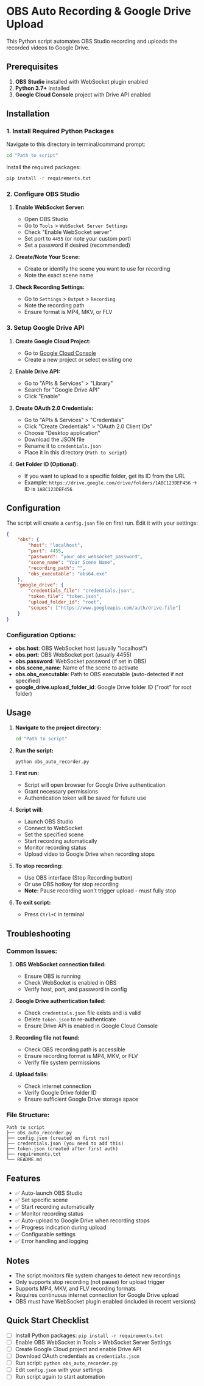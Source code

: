 # OBS Auto Recording & Google Drive Upload

This Python script automates OBS Studio recording and uploads the recorded videos to Google Drive.

## Prerequisites

1. **OBS Studio** installed with WebSocket plugin enabled
2. **Python 3.7+** installed
3. **Google Cloud Console** project with Drive API enabled

## Installation

### 1. Install Required Python Packages

Navigate to this directory in terminal/command prompt:
```bash
cd "Path to script"
```

Install the required packages:
```bash
pip install -r requirements.txt
```

### 2. Configure OBS Studio

1. **Enable WebSocket Server:**
   - Open OBS Studio
   - Go to `Tools` > `WebSocket Server Settings`
   - Check "Enable WebSocket server"
   - Set port to `4455` (or note your custom port)
   - Set a password if desired (recommended)

2. **Create/Note Your Scene:**
   - Create or identify the scene you want to use for recording
   - Note the exact scene name

3. **Check Recording Settings:**
   - Go to `Settings` > `Output` > `Recording`
   - Note the recording path
   - Ensure format is MP4, MKV, or FLV

### 3. Setup Google Drive API

1. **Create Google Cloud Project:**
   - Go to [Google Cloud Console](https://console.cloud.google.com/)
   - Create a new project or select existing one

2. **Enable Drive API:**
   - Go to "APIs & Services" > "Library"
   - Search for "Google Drive API"
   - Click "Enable"

3. **Create OAuth 2.0 Credentials:**
   - Go to "APIs & Services" > "Credentials"
   - Click "Create Credentials" > "OAuth 2.0 Client IDs"
   - Choose "Desktop application"
   - Download the JSON file
   - Rename it to `credentials.json`
   - Place it in this directory (`Path to script`)

4. **Get Folder ID (Optional):**
   - If you want to upload to a specific folder, get its ID from the URL
   - Example: `https://drive.google.com/drive/folders/1ABC123DEF456` → ID is `1ABC123DEF456`

## Configuration

The script will create a `config.json` file on first run. Edit it with your settings:

```json
{
    "obs": {
        "host": "localhost",
        "port": 4455,
        "password": "your_obs_websocket_password",
        "scene_name": "Your Scene Name",
        "recording_path": "",
        "obs_executable": "obs64.exe"
    },
    "google_drive": {
        "credentials_file": "credentials.json",
        "token_file": "token.json",
        "upload_folder_id": "root",
        "scopes": ["https://www.googleapis.com/auth/drive.file"]
    }
}
```

### Configuration Options:

- **obs.host**: OBS WebSocket host (usually "localhost")
- **obs.port**: OBS WebSocket port (usually 4455)
- **obs.password**: WebSocket password (if set in OBS)
- **obs.scene_name**: Name of the scene to activate
- **obs.obs_executable**: Path to OBS executable (auto-detected if not specified)
- **google_drive.upload_folder_id**: Google Drive folder ID ("root" for root folder)

## Usage

1. **Navigate to the project directory:**
   ```bash
   cd "Path to script"
   ```

2. **Run the script:**
   ```bash
   python obs_auto_recorder.py
   ```

3. **First run:**
   - Script will open browser for Google Drive authentication
   - Grant necessary permissions
   - Authentication token will be saved for future use

4. **Script will:**
   - Launch OBS Studio
   - Connect to WebSocket
   - Set the specified scene
   - Start recording automatically
   - Monitor recording status
   - Upload video to Google Drive when recording stops

5. **To stop recording:**
   - Use OBS interface (Stop Recording button)
   - Or use OBS hotkey for stop recording
   - **Note:** Pause recording won't trigger upload - must fully stop

6. **To exit script:**
   - Press `Ctrl+C` in terminal

## Troubleshooting

### Common Issues:

1. **OBS WebSocket connection failed:**
   - Ensure OBS is running
   - Check WebSocket is enabled in OBS
   - Verify host, port, and password in config

2. **Google Drive authentication failed:**
   - Check `credentials.json` file exists and is valid
   - Delete `token.json` to re-authenticate
   - Ensure Drive API is enabled in Google Cloud Console

3. **Recording file not found:**
   - Check OBS recording path is accessible
   - Ensure recording format is MP4, MKV, or FLV
   - Verify file system permissions

4. **Upload fails:**
   - Check internet connection
   - Verify Google Drive folder ID
   - Ensure sufficient Google Drive storage space

### File Structure:
```
Path to script
├── obs_auto_recorder.py
├── config.json (created on first run)
├── credentials.json (you need to add this)
├── token.json (created after first auth)
├── requirements.txt
└── README.md
```

## Features

- ✅ Auto-launch OBS Studio
- ✅ Set specific scene
- ✅ Start recording automatically
- ✅ Monitor recording status
- ✅ Auto-upload to Google Drive when recording stops
- ✅ Progress indication during upload
- ✅ Configurable settings
- ✅ Error handling and logging

## Notes

- The script monitors file system changes to detect new recordings
- Only supports stop recording (not pause) for upload trigger
- Supports MP4, MKV, and FLV recording formats
- Requires continuous internet connection for Google Drive upload
- OBS must have WebSocket plugin enabled (included in recent versions)

## Quick Start Checklist

- [ ] Install Python packages: `pip install -r requirements.txt`
- [ ] Enable OBS WebSocket in Tools > WebSocket Server Settings
- [ ] Create Google Cloud project and enable Drive API
- [ ] Download OAuth credentials as `credentials.json`
- [ ] Run script: `python obs_auto_recorder.py`
- [ ] Edit `config.json` with your settings
- [ ] Run script again to start automation
